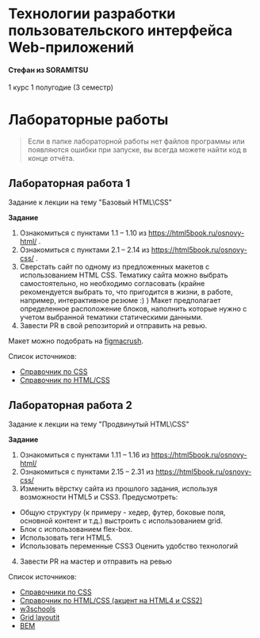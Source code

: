 # Технологии разработки пользовательского интерфейса Web-приложений

#### Стефан из SORAMITSU

1 курс 1 полугодие (3 семестр)

# Лабораторные работы

> Если в папке лабораторной работы нет файлов программы или появляются ошибки при запуске, вы всегда можете найти код в конце отчёта.

## Лабораторная работа 1

Задание к лекции на тему "Базовый HTML\CSS"

**Задание**

1. Ознакомиться с пунктами 1.1 – 1.10 из https://html5book.ru/osnovy-html/ .
2. Ознакомиться с пунктами 2.1 – 2.14 из https://html5book.ru/osnovy-css/ .
3. Сверстать сайт по одному из предложенных макетов с использованием HTML CSS. 
Тематику сайта можно выбрать самостоятельно, но необходимо согласовать (крайне рекомендуется выбрать то, что пригодится в жизни, в работе, например, интерактивное резюме :) )
Макет предполагает определенное расположение блоков, наполнить которые нужно с учетом выбранной тематики статическими данными.
4. Завести PR в свой репозиторий и отправить на ревью.

Макет можно подобрать на [figmacrush](https://www.figmacrush.com/figma-website-templates/).

Список источников:
- [Справочник по CSS](https://html5book.ru/css-css3/)
- [Справочник по HTML/CSS](http://htmlbook.ru/)

## Лабораторная работа 2

Задание к лекции на тему "Продвинутый HTML\CSS"

**Задание**

1. Ознакомиться с пунктами 1.11 – 1.16 из https://html5book.ru/osnovy-html/
2. Ознакомиться с пунктами 2.15 – 2.31 из https://html5book.ru/osnovy-css/
3. Изменить вёрстку сайта из прошлого задания, используя возможности HTML5 и CSS3. Предусмотреть:
+ Общую структуру (к примеру - хедер, футер, боковые поля, основной контент и т.д.) выстроить с использованием grid.
+ Блок с использованием flex-box.
+ Использовать теги HTML5.
+ Использовать переменные CSS3 Оценить удобство технологий
4. Завести PR на мастер и отправить на ревью

Список источников:
- [Справочники по CSS](https://html5book.ru/css-css3/) 
- [Справочник по HTML/CSS (акцент на HTML4 и CSS2)](http://htmlbook.ru/) 
- [w3schools](https://www.w3schools.com/ )
- [Grid layoutit](https://grid.layoutit.com/ )
- [BEM](https://ru.bem.info/methodology/quick-start/)
